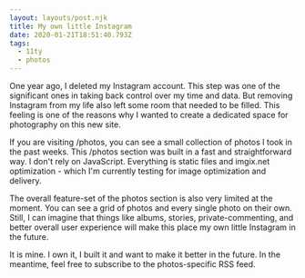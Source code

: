 ```yaml
---
layout: layouts/post.njk
title: My own little Instagram
date: 2020-01-21T18:51:40.793Z
tags:
  - 11ty
  - photos
---
```

One year ago, I deleted my Instagram account. This step was one of the significant ones in taking back control over my time and data. But removing Instagram from my life also left some room that needed to be filled. This feeling is one of the reasons why I wanted to create a dedicated space for photography on this new site.

If you are visiting /photos, you can see a small collection of photos I took in the past weeks. This /photos section was built in a fast and straightforward way. I don't rely on JavaScript. Everything is static files and imgix.net optimization - which I'm currently testing for image optimization and delivery.

The overall feature-set of the photos section is also very limited at the moment. You can see a grid of photos and every single photo on their own. Still, I can imagine that things like albums, stories, private-commenting, and better overall user experience will make this place my own little Instagram in the future.

It is mine. I own it, I built it and want to make it better in the future. In the meantime, feel free to subscribe to the photos-specific RSS feed.
